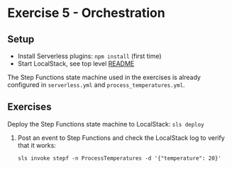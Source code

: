 Exercise 5 - Orchestration
==========================

## Setup

- Install Serverless plugins: `npm install` (first time)
- Start LocalStack, see top level [README](../README.md)

The Step Functions state machine used in the exercises is already configured in `serverless.yml` and `process_temperatures.yml`.

## Exercises

Deploy the Step Functions state machine to LocalStack: `sls deploy`

1. Post an event to Step Functions and check the LocalStack log to verify that it works:

   `sls invoke stepf -n ProcessTemperatures -d '{"temperature": 20}'`

